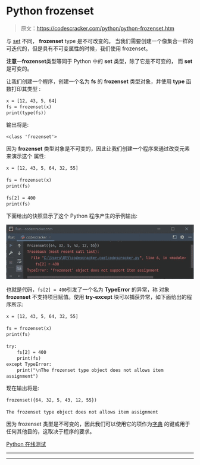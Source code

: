 # Python frozenset

> 原文：<https://codescracker.com/python/python-frozenset.htm>

与 [set](/python/python-set.htm) 不同， **frozenset** type 是不可改变的。 当我们需要创建一个像集合一样的可迭代的，但是具有不可变属性的时候，我们使用 frozenset。

**注意**—**frozenset**类型等同于 Python 中的 **set** 类型，除了它是不可变的， 而 **set** 是可变的。

让我们创建一个程序，创建一个名为 **fs** 的 **frozenset** 类型对象，并使用 **type** 函数打印其类型 :

```
x = [12, 43, 5, 64]
fs = frozenset(x)
print(type(fs))
```

输出将是:

```
<class 'frozenset'>
```

因为 **frozenset** 类型对象是不可变的，因此让我们创建一个程序来通过改变元素来演示这个 属性:

```
x = [12, 43, 5, 64, 32, 55]

fs = frozenset(x)
print(fs)

fs[2] = 400
print(fs)
```

下面给出的快照显示了这个 Python 程序产生的示例输出:

![python frozenset](img/c65df1ee5f239d27654243ba3b6d17ed.png)

也就是代码，`fs[2] = 400`引发了一个名为 **TypeError** 的异常，称 对象 **frozenset** 不支持项目赋值。使用 **try-except** 块可以捕获异常，如下面给出的程序所示:

```
x = [12, 43, 5, 64, 32, 55]

fs = frozenset(x)
print(fs)

try:
    fs[2] = 400
    print(fs)
except TypeError:
    print("\nThe frozenset type object does not allows item assignment")
```

现在输出将是:

```
frozenset({64, 32, 5, 43, 12, 55})

The frozenset type object does not allows item assignment
```

因为 frozenset 类型是不可变的，因此我们可以使用它的项作为[字典](/python/python-dictionary.htm) 的键或用于任何其他目的，这取决于程序的要求。

[Python 在线测试](/exam/showtest.php?subid=10)

* * *

* * *